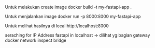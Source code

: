 Untuk melakukan create image 
docker build -t my-fastapi-app .

Untuk menjalankan image
docker run -p 8000:8000 my-fastapi-app

Untuk melihat hasilnya di local
http://localhost:8000

seraching for IP Address fastapi in localhost -> dilihat yg bagian gateway
docker network inspect bridge
